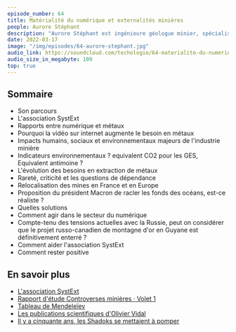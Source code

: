 ```yaml
---
episode_number: 64
title: Matérialité du numérique et externalités minières
people: Aurore Stéphant
description: "Aurore Stéphant est ingénieure géologue minier, spécialisée dans les risques environnementaux et sanitaires de l'industrie minière. Elle est cofondatrice de l'association SystExt(Systèmes extractifs et Environnements) qui regroupe des professionnels en activité ayant un intérêt commun pour les systèmes extractifs, en particulier miniers, et des compétences pour s'approprier les problématiques techniques associées à ces activités. Nous avons discuté de ce qu'est l'industrie minière et les particularités liés aux métaux nécessaires au numérique."
date: 2022-03-17
image: "/img/episodes/64-aurore-stephant.jpg"
audio_link: https://soundcloud.com/techologie/64-materialite-du-numerique-et-externalites-minieres
audio_size_in_megabyte: 109
top: true
---
```


## Sommaire

* Son parcours
* L'association SystExt
* Rapports entre numérique et métaux
* Pourquoi la vidéo sur internet augmente le besoin en métaux
* Impacts humains, sociaux et environnementaux majeurs de l'industrie minière
* Indicateurs environnementaux ? equivalent CO2 pour les GES, Equivalent antimoine ?
* L'évolution des besoins en extraction de métaux
* Rareté, criticité et les questions de dépendance
* Relocalisation des mines en France et en Europe
* Proposition du président Macron de racler les fonds des océans, est-ce réaliste ?
* Quelles solutions
* Comment agir dans le secteur du numérique
* Compte-tenu des tensions actuelles avec la Russie, peut on considérer que le projet russo-canadien de montagne d'or en Guyane est définitivement enterré ?
* Comment aider l'association SystExt
* Comment rester positive

## En savoir plus

* [L'association SystExt](https://www.systext.org/)
* [Rapport d'étude Controverses minières · Volet 1](https://www.systext.org/node/1785)
* [Tableau de Mendeleïev](https://fr.wikipedia.org/wiki/Tableau_p%C3%A9riodique_des_%C3%A9l%C3%A9ments)
* [Les publications scientifiques d'Olivier Vidal](https://www.cairn.info/publications-de-Olivier-Vidal--90870.htm)
* [Il y a cinquante ans, les Shadoks se mettaient à pomper](https://www.francetvinfo.fr/culture/series/il-y-a-cinquante-ans-les-shadoks-se-mettaient-a-pomper_3283033.html)

